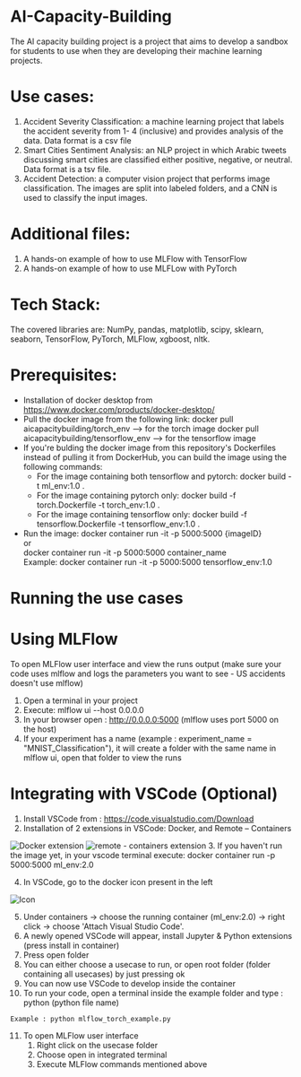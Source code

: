 # AI-Capacity-Building
The AI capacity building project is a project that aims to develop a sandbox for students to use when they are developing their machine learning projects.

# Use cases:
1.	Accident Severity Classification: a machine learning project that labels the accident severity from 1- 4 (inclusive) and provides analysis of the data. Data format is a csv file
2.	Smart Cities Sentiment Analysis: an NLP project in which Arabic tweets discussing smart cities are classified either positive, negative, or neutral. Data format is a tsv file.
3.	Accident Detection: a computer vision project that performs image classification. The images are split into labeled folders, and a CNN is used to classify the input images.
# Additional files:
1.	A hands-on example of how to use MLFlow with TensorFlow
2.	A hands-on example of how to use MLFLow with PyTorch

# Tech Stack:
The covered libraries are: NumPy, pandas, matplotlib, scipy, sklearn, seaborn, TensorFlow, PyTorch, MLFlow, xgboost, nltk.

# Prerequisites:
-	Installation of docker desktop from https://www.docker.com/products/docker-desktop/
-	Pull the docker image from the following link:
docker pull aicapacitybuilding/torch_env --> for the torch image
docker pull aicapacitybuilding/tensorflow_env --> for the tensorflow image
-  If you're bulding the docker image from this repository's Dockerfiles instead of pulling it from DockerHub, you can build the image using the following commands:
   -  For the image containing both tensorflow and pytorch: docker build -t ml_env:1.0 .
   -  For the image containing pytorch only: docker build -f torch.Dockerfile -t torch_env:1.0 .
   -  For the image containing tensorflow only: docker build -f tensorflow.Dockerfile -t tensorflow_env:1.0 .
-	Run the image:
docker container run -it -p 5000:5000 {imageID} <br /> 
or <br /> 
docker container run -it -p 5000:5000 container_name <br /> 
Example: docker container run -it -p 5000:5000 tensorflow_env:1.0


# Running the use cases

# Using MLFlow 
  To open MLFlow user interface and view the runs output (make sure your code uses mlflow and logs the parameters you want to see - US accidents doesn't use mlflow)
  1. Open a terminal in your project
  2. Execute:  mlflow ui --host 0.0.0.0
  3. In your browser open : http://0.0.0.0:5000  (mlflow uses port 5000 on the host)
  4. If your experiment has a name (example : experiment_name = "MNIST_Classification"), it will create a folder with the same name in mlflow ui, open that folder to view the runs
     
# Integrating with VSCode (Optional)
  1. Install VSCode from : https://code.visualstudio.com/Download
  2. Installation of 2 extensions in VSCode: Docker, and Remote – Containers
  
  ![Docker extension](https://media.eos2git.cec.lab.emc.com/user/17974/files/0fc3c7aa-4c92-49a2-b658-d476c7a0dcf3)
  ![remote - containers extension](https://media.eos2git.cec.lab.emc.com/user/17974/files/20c48ff0-ed77-422e-a551-cf3ddba6628a)
   3. If you haven't run the image yet, in your vscode terminal execute: docker container run -p 5000:5000 ml_env:2.0
  
 4. In VSCode, go to the docker icon present in the left
  
  ![Icon](https://media.eos2git.cec.lab.emc.com/user/17974/files/2d0d9c0f-12ce-46cf-8525-f5f94b1ba7a8)
  
  5. Under containers -> choose the running container (ml_env:2.0) -> right click -> choose 'Attach Visual Studio Code'.
  6. A newly opened VSCode will appear, install Jupyter & Python extensions (press install in container)
  7. Press open folder
  8. You can either choose a usecase to run, or open root folder (folder containing all usecases) by just pressing ok
  9. You can now use VSCode to develop inside the container
  10. To run your code, open a terminal inside the example folder and type : python (python file name)

    Example : python mlflow_torch_example.py
  11. To open MLFlow user interface
       1. Right click on the usecase folder
       2. Choose open in integrated terminal 
       3. Execute MLFlow commands mentioned above

